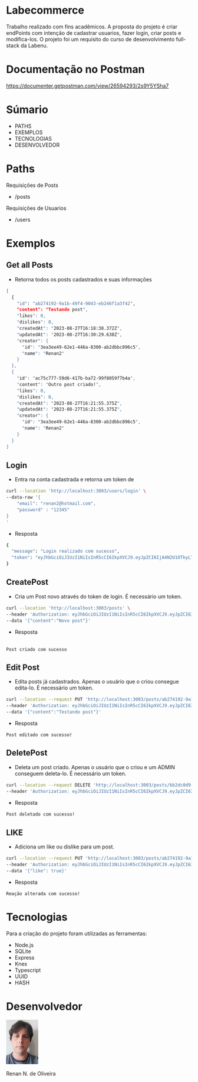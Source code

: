 # Labecommerce

Trabalho realizado com fins acadêmicos. A proposta do projeto é criar endPoints com intenção de cadastrar usuarios, fazer login, criar posts e modifica-los.
O projeto foi um requisito do curso de desenvolvimento full-stack da Labenu.

# Documentação no Postman
https://documenter.getpostman.com/view/26594293/2s9Y5YSha7

# Súmario

- <a>PATHS</a>
- <a>EXEMPLOS</a>
- <a>TECNOLOGIAS</a>
- <a>DESENVOLVEDOR</a>

# Paths 
Requisições de Posts
- /posts

Requisições de Usuarios
- /users

# Exemplos
## Get all Posts 
- Retorna todos os posts cadastrados e suas informações
``` bash
[
  {
    "id": "ab274192-9a1b-49f4-9043-eb246f1a3f42",
    "content": "Testando post",
    "likes": 0,
    "dislikes": 0,
    "createdAt": "2023-08-27T16:18:38.372Z",
    "updatedAt": "2023-08-27T16:30:29.638Z",
    "creator": {
      "id": "3ea3ee49-62e1-446a-8300-ab2dbbc896c5",
      "name": "Renan2"
    }
  },
  {
    "id": "ac75c777-59d6-417b-ba72-99f8059f7b4a",
    "content": "Outro post criado!",
    "likes": 0,
    "dislikes": 0,
    "createdAt": "2023-08-27T16:21:55.375Z",
    "updatedAt": "2023-08-27T16:21:55.375Z",
    "creator": {
      "id": "3ea3ee49-62e1-446a-8300-ab2dbbc896c5",
      "name": "Renan2"
    }
  }
]
```
## Login
- Entra na conta cadastrada e retorna um token de
`````` bash
curl --location 'http://localhost:3003/users/login' \
--data-raw '{
    "email": "renan2@hotmail.com",
    "password" : "12345"
}
'
``````
- Resposta
``````bash
{
  "message": "Login realizado com sucesso",
  "token": "eyJhbGciOiJIUzI1NiIsInR5cCI6IkpXVCJ9.eyJpZCI6IjA4N2U1OTkyLTU5YmUtNGIyZS04ZGE3LTM0Nzg1YmNjZjU5YSIsIm5hbWUiOiJNZXV0ZXN0ZTAxIiwicm9sZSI6Ik5PUk1BTCIsImlhdCI6MTY5MzEzODcyMn0.FrOetjTPKeJ7HxOSVkQZyZpQGEzA5AT5C5H_hrhzGX0"
}
``````

## CreatePost
- Cria um Post novo através do token de login. É necessário um token.
``````bash
curl --location 'http://localhost:3003/posts' \
--header 'Authorization: eyJhbGciOiJIUzI1NiIsInR5cCI6IkpXVCJ9.eyJpZCI6IjNlYTNlZTQ5LTYyZTEtNDQ2YS04MzAwLWFiMmRiYmM4OTZjNSIsIm5hbWUiOiJSZW5hbjIiLCJyb2xlIjoiTk9STUFMIiwiaWF0IjoxNjkzMTUzMDYxfQ.j2UJ6zTuk6OgyNbOKHi5yWouOe6PfOr_hi6Tm_lIvS0' \
--data '{"content":"Novo post"}'
``````

- Resposta
``````

Post criado com sucesso

``````


## Edit Post
- Edita posts já cadastrados. Apenas o usuário que o criou consegue edita-lo. É necessário um token.
``````bash
curl --location --request PUT 'http://localhost:3003/posts/ab274192-9a1b-49f4-9043-eb246f1a3f42' \
--header 'Authorization: eyJhbGciOiJIUzI1NiIsInR5cCI6IkpXVCJ9.eyJpZCI6IjNlYTNlZTQ5LTYyZTEtNDQ2YS04MzAwLWFiMmRiYmM4OTZjNSIsIm5hbWUiOiJSZW5hbjIiLCJyb2xlIjoiTk9STUFMIiwiaWF0IjoxNjkzMTUzMjEwfQ.xBu7tDif-v8xu4eQNOaShOA3U1vJxLWAbQOeOLmaTaE' \
--data '{"content":"Testando post"}'
``````
- Resposta
```
Post editado com sucesso!
```
## DeletePost
- Deleta um post criado. Apenas o usuário que o criou e um ADMIN conseguem deleta-lo. É necessário um token.

````bash
curl --location --request DELETE 'http://localhost:3003/posts/bb2dc0d9-733e-4d08-b261-3b8823175ccf' \
--header 'Authorization: eyJhbGciOiJIUzI1NiIsInR5cCI6IkpXVCJ9.eyJpZCI6IjNlYTNlZTQ5LTYyZTEtNDQ2YS04MzAwLWFiMmRiYmM4OTZjNSIsIm5hbWUiOiJSZW5hbjIiLCJyb2xlIjoiTk9STUFMIiwiaWF0IjoxNjkzMTUzNDQxfQ.Py51w1LSlhlLtcCRtiVPAn-04svLiBWBHDjtIRUOOgw'
````

- Resposta
```bash
Post deletado com sucesso!
```

## LIKE
- Adiciona um like ou dislike para um post.

``` bash
curl --location --request PUT 'http://localhost:3003/posts/ab274192-9a1b-49f4-9043-eb246f1a3f42/like' \
--header 'Authorization: eyJhbGciOiJIUzI1NiIsInR5cCI6IkpXVCJ9.eyJpZCI6IjA4N2U1OTkyLTU5YmUtNGIyZS04ZGE3LTM0Nzg1YmNjZjU5YSIsIm5hbWUiOiJNZXV0ZXN0ZTAxIiwicm9sZSI6Ik5PUk1BTCIsImlhdCI6MTY5MzEzODcyMn0.FrOetjTPKeJ7HxOSVkQZyZpQGEzA5AT5C5H_hrhzGX0' \
--data '{"like": true}'
```

- Resposta
```
Reação alterada com sucesso!
```


# Tecnologias 
Para a criação do projeto foram utilizadas as ferramentas:
- Node.js
- SQLite
- Express
- Knex
- Typescript
- UUID 
- HASH

# Desenvolvedor

![DESENVOLVEDOR](./src/assets/Desenvolvedor.jpg) 
<p>Renan N. de Oliveira



